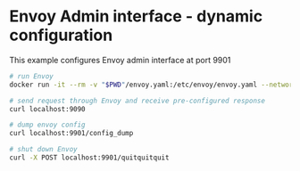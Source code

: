 # Envoy Admin interface - dynamic configuration
 
 This example configures Envoy admin interface at port 9901

```bash
# run Envoy
docker run -it --rm -v "$PWD"/envoy.yaml:/etc/envoy/envoy.yaml --network host envoyproxy/envoy:v1.22-latest
```

```bash
# send request through Envoy and receive pre-configured response
curl localhost:9090
```

```bash
# dump envoy config
curl localhost:9901/config_dump
```

```bash
# shut down Envoy
curl -X POST localhost:9901/quitquitquit
```